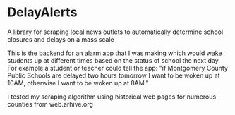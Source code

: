 # DelayAlerts
A library for scraping local news outlets to automatically determine school closures and delays on a mass scale

This is the backend for an alarm app that I was making which would wake students up at different times based on the status of school the next day.  For example a student or teacher could tell the app: "if Montgomery County Public Schools are delayed two hours tomorrow I want to be woken up at 10AM, otherwise I want to be woken up at 8AM."

I tested my scraping algorithm using historical web pages for numerous counties from web.arhive.org

